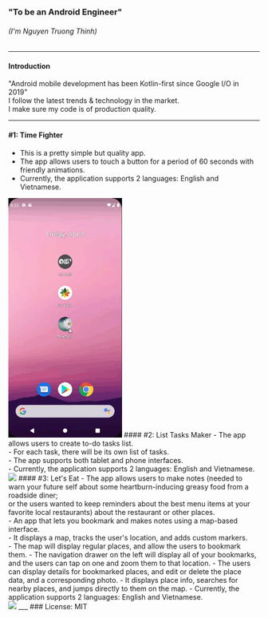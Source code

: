 ### "To be an Android Engineer"
###### (I'm Nguyen Truong Thinh)
___
#### Introduction
"Android mobile development has been Kotlin-first since Google I/O in 2019"<br>
I follow the latest trends & technology in the market. <br>I make sure my code is of production quality.<br>
___
#### #1: Time Fighter
- This is a pretty simple but quality app.<br>
- The app allows users to touch a button for a period of 60 seconds with friendly animations.<br>
- Currently, the application supports 2 languages: English and Vietnamese.<br>
<img src="img/time_fighter_h.gif" height="480"/> 
#### #2: List Tasks Maker
- The app allows users to create to-do tasks list.<br>
- For each task, there will be its own list of tasks.<br>
- The app supports both tablet and phone interfaces.<br>
- Currently, the application supports 2 languages: English and Vietnamese.<br>
<img src="img/list_tasks_marker_h.gif" height="480"/>
#### #3: Let's Eat
- The app allows users to make notes (needed to warn your future self about some heartburn-inducing greasy food from a roadside diner;<br> or the users wanted to keep reminders about the best menu items at your favorite local restaurants) about the restaurant or other places.<br>
- An app that lets you bookmark and makes notes using a map-based interface.<br>
- It displays a map, tracks the user's location, and adds custom markers.<br>
- The map will display regular places, and allow the users to bookmark them.
- The navigation drawer on the left will display all of your bookmarks, and the users can tap on one and zoom them to that location.
- The users can display details for bookmarked places, and edit or delete the place data, and a corresponding photo.
- It displays place info, searches for nearby places, and jumps directly to them on the map.
- Currently, the application supports 2 languages: English and Vietnamese.<br>
<img src="img/lets_eat_h.gif" height="480"/>
___
### License: MIT